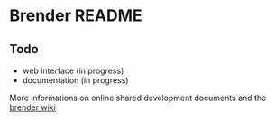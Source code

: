 Brender README
==============

Todo
----

* web interface (in progress)
* documentation (in progress)

More informations on online shared development documents and the [brender wiki](https://github.com/oenvoyage/brender/wiki)
